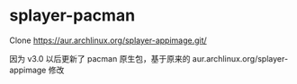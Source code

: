 # splayer-pacman

Clone https://aur.archlinux.org/splayer-appimage.git/

因为 v3.0 以后更新了 pacman 原生包，基于原来的 aur.archlinux.org/splayer-appimage 修改
